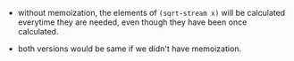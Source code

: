 - without memoization, the elements of `(sqrt-stream x)` will be calculated everytime they are needed, even though they have been once calculated.

- both versions would be same if we didn't have memoization.
